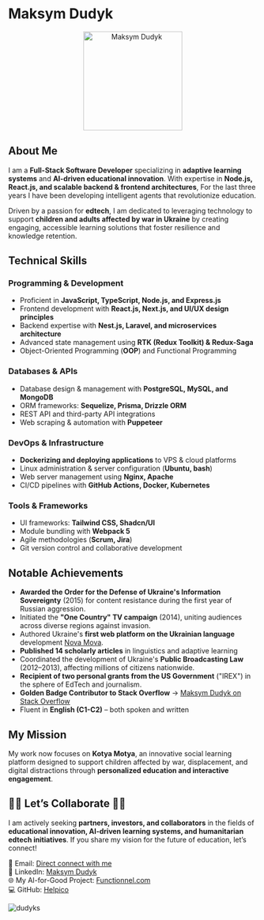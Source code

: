 # Maksym Dudyk

<p align="center">
  <img src="https://github.com/Helpico/Helpico/assets/32806311/9dfc44d0-bcbe-43a1-8a73-9425f15224db" alt="Maksym Dudyk" width="200"/>
</p>

## About Me  

I am a **Full-Stack Software Developer** specializing in **adaptive learning systems** and **AI-driven educational innovation**. With expertise in **Node.js, React.js, and scalable backend & frontend architectures**, For the last three years I have been developing intelligent agents that revolutionize education.  

Driven by a passion for **edtech**, I am dedicated to leveraging technology to support **children and adults affected by war in Ukraine** by creating engaging, accessible learning solutions that foster resilience and knowledge retention.  

## Technical Skills  

### **Programming & Development**  
- Proficient in **JavaScript, TypeScript, Node.js, and Express.js**  
- Frontend development with **React.js, Next.js, and UI/UX design principles**  
- Backend expertise with **Nest.js, Laravel, and microservices architecture**  
- Advanced state management using **RTK (Redux Toolkit) & Redux-Saga**  
- Object-Oriented Programming (**OOP**) and Functional Programming  

### **Databases & APIs**  
- Database design & management with **PostgreSQL, MySQL, and MongoDB**  
- ORM frameworks: **Sequelize, Prisma, Drizzle ORM**  
- REST API and third-party API integrations  
- Web scraping & automation with **Puppeteer**  

### **DevOps & Infrastructure**  
- **Dockerizing and deploying applications** to VPS & cloud platforms  
- Linux administration & server configuration (**Ubuntu, bash**)  
- Web server management using **Nginx, Apache**  
- CI/CD pipelines with **GitHub Actions, Docker, Kubernetes**  

### **Tools & Frameworks**  
- UI frameworks: **Tailwind CSS, Shadcn/UI**  
- Module bundling with **Webpack 5**  
- Agile methodologies (**Scrum, Jira**)  
- Git version control and collaborative development  

## Notable Achievements  
- **Awarded the Order for the Defense of Ukraine's Information Sovereignty** (2015) for content resistance during the first year of Russian aggression. 
- Initiated the **"One Country" TV campaign** (2014), uniting audiences across diverse regions against invasion.
- Authored Ukraine's **first web platform on the Ukrainian language** development [Nova Mova](https://languageintellect.com).
- **Published 14 scholarly articles** in linguistics and adaptive learning  
- Coordinated the development of Ukraine's **Public Broadcasting Law** (2012–2013), affecting millions of citizens nationwide.
- **Recipient of two personal grants from the US Government** ("IREX") in the sphere of EdTech and journalism.
- **Golden Badge Contributor to Stack Overflow** → [Maksym Dudyk on Stack Overflow](https://stackoverflow.com/users/8781011/maksym-dudyk)  
- Fluent in **English (C1-C2)** – both spoken and written  

## My Mission  
My work now focuses on **Kotya Motya**, an innovative social learning platform designed to support children affected by war, displacement, and digital distractions through **personalized education and interactive engagement**.  

## 🚀🚀 Let’s Collaborate 🚀🚀  
I am actively seeking **partners, investors, and collaborators** in the fields of **educational innovation, AI-driven learning systems, and humanitarian edtech initiatives**. If you share my vision for the future of education, let’s connect!  

📩 Email: [Direct connect with me](https://functionnel.com/contact)  
🔗 LinkedIn: [Maksym Dudyk](https://www.linkedin.com/in/maksym-dudyk-follow-up/)  
🌐 My AI-for-Good Project: [Functionnel.com](https://functionnel.com)  
💻 GitHub: [Helpico](https://github.com/Helpico)  

![dudyks](https://github.com/user-attachments/assets/e08934f8-8ac6-40c8-9c0d-47a0b5c76d61)


